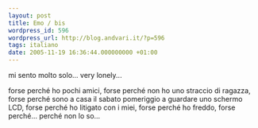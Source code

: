 ```yaml
---
layout: post
title: Emo / bis
wordpress_id: 596
wordpress_url: http://blog.andvari.it/?p=596
tags: italiano
date: 2005-11-19 16:36:44.000000000 +01:00
---
```

mi sento molto solo... very lonely...

forse perché ho pochi amici,
forse perché non ho uno straccio di ragazza,
forse perché sono a casa il sabato pomeriggio a guardare uno schermo LCD,
forse perché ho litigato con i miei,
forse perché ho freddo,
forse perché... perché non lo so...

<img src="http://helios.splinder.com/editor/fck/editor/images/smiley/rhymbox-1.0/bored.gif" alt="" />
